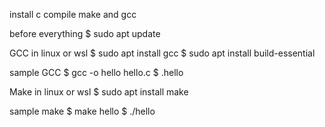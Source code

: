 install c compile make and gcc

before everything
$ sudo apt update

GCC in linux or wsl 
$ sudo apt install gcc
$ sudo apt install build-essential

sample GCC
$ gcc -o hello hello.c
$ .hello

Make in linux or wsl
$ sudo apt install make

sample make
$ make hello
$ ./hello

